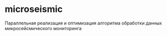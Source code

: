 microseismic
============

Параллельная реализация и оптимизация алгоритма обработки данных микросейсмического мониторинга 